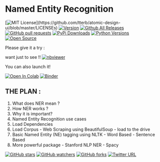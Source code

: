 # Named Entity Recognition 


[![MIT License](https://img.shields.io/apm/l/atomic-design-ui.svg?)](https://github.com/tterb/atomic-design-ui/blob/master/LICENSEs)
[![Version](https://badge.fury.io/gh/tterb%2FHyde.svg)](https://badge.fury.io/gh/tterb%2FHyde)
[![Github All Releases](https://img.shields.io/github/downloads/atom/atom/total.svg?style=flat)]()  
[![GitHub pull requests](https://img.shields.io/github/issues-pr/cdnjs/cdnjs.svg?style=flat)]()
[![PyPi Downloads](http://pepy.tech/badge/yt2mp3)](http://pepy.tech/project/yt2mp3)
[![Python Versions](https://img.shields.io/pypi/pyversions/yt2mp3.svg)](https://pypi.python.org/pypi/yt2mp3/)
[![Open Source](https://badges.frapsoft.com/os/v1/open-source.svg?v=103)](https://opensource.org/)

Please give it a try :

want just to see !! 
[![nbviewer](https://raw.githubusercontent.com/jupyter/design/master/logos/Badges/nbviewer_badge.svg)](https://nbviewer.jupyter.org/github/ismailyou/named_entity_reco/blob/main/Named_Enitity_Extraction.ipynb)

You can also launch it!


[![Open In Colab](https://colab.research.google.com/assets/colab-badge.svg)](https://colab.research.google.com/github/ismailyou/named_entity_reco/blob/main/Named_Enitity_Extraction.ipynb)
[![Binder](https://mybinder.org/badge_logo.svg)](https://mybinder.org/v2/gh/ismailyou/named_entity_reco/main?filepath=Named_Enitity_Extraction)

## THE PLAN :

1.   What does NER mean ?
2.   How NER works ?
3.   Why it is important?
3.   Named Entity Recognition use cases
4.   Load Dependencies
5.   Load Corpus
    - Web Scraping using BeautifulSoup
    - load to the drive
6.   Basic Named Entity (NE) tagging using NLTK
    - Word Based
    - Sentence Based
7.   More powerful package
    - Stanford NLP NER
    - Spacy



[![GitHub stars](https://img.shields.io/github/stars/badges/shields.svg?style=social&label=Stars&style=plastic)]()
[![GitHub watchers](https://img.shields.io/github/watchers/badges/shields.svg?style=social&label=Watch&style=plastic)]()
[![GitHub forks](https://img.shields.io/github/forks/badges/shields.svg?style=social&label=Fork&style=plastic)]()
[![Twitter URL](https://img.shields.io/twitter/url/http/shields.io.svg?style=social&style=plastic)]()  

